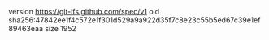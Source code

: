 version https://git-lfs.github.com/spec/v1
oid sha256:47842ee1f4c572e1f301d529a9a922d35f7c8e23c55b5ed67c39e1ef89463eaa
size 1952

